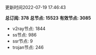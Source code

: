 更新时间2022-07-19 17:46:43

**总订阅: 378**
**总节点: 15523**
**有效节点: 3085**
- v2ray节点: 1844
- ss节点: 986
- ssr节点: 9
- trojan节点: 246
